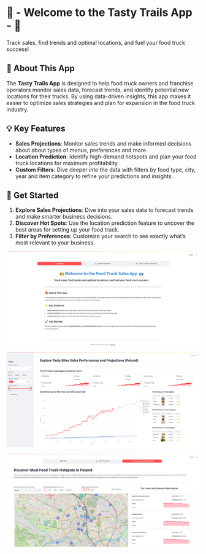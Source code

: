 # 🌮 - Welcome to the Tasty Trails App - 🚐

Track sales, find trends and optimal locations, and fuel your food truck success!

## 🍟 About This App

The **Tasty Trails App** is designed to help food truck owners and franchise operators monitor sales data, forecast trends, and identify potential new locations for their trucks. By using data-driven insights, this app makes it easier to optimize sales strategies and plan for expansion in the food truck industry.

## 💡 Key Features

- **Sales Projections**: Monitor sales trends and make informed decisions about about types of menus, preferences and more.
- **Location Prediction**: Identify high-demand hotspots and plan your food truck locations for maximum profitability.
- **Custom Filters**: Dive deeper into the data with filters by food type, city, year and item category to refine your predictions and insights.

## 🚀 Get Started

1. **Explore Sales Projections**: Dive into your sales data to forecast trends and make smarter business decisions.
2. **Discover Hot Spots**: Use the location prediction feature to uncover the best areas for setting up your food truck.
3. **Filter by Preferences**: Customize your search to see exactly what’s most relevant to your business.


![App Screenshot](/home.png)

![App Screenshot](/sales_projections.png)

![App Screenshot](/truck_location_prediction.png)
